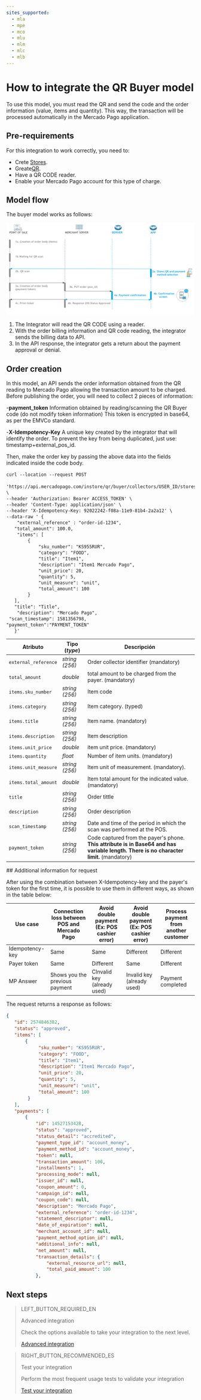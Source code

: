 ```yaml
---
sites_supported:
  - mla
  - mpe
  - mco
  - mlu
  - mlm
  - mlc
  - mlb
---
```


# How to integrate the QR Buyer model

To use this model, you must read the QR and send the code and the order information (value, items and quantity). This way, the transaction will be processed automatically in the Mercado Pago application.

## Pre-requirements 

For this integration to work correctly, you need to:

- Crete [Stores](https://www.mercadopago[FAKER][URL][DOMAIN]/developers/en/docs/qr-code/stores-and-pos).
- Greate[QR](https://www.mercadopago[FAKER][URL][DOMAIN]/developers/en/docs/qr-code/stores-and-pos).
- Have a QR CODE reader.
- Enable your Mercado Pago account for this type of charge.



## Model flow

The buyer model works as follows:

![Sell flow QR buyer](/images/mobile/flujo-qrc-EN.png)

1. The Integrator will read the QR CODE using a reader.
2. With the order billing information and QR code reading, the integrator sends the billing data to API.
3. In the API response, the integrator gets a return about the payment approval or denial.



## Order creation

In this model, an API sends the order information obtained from the QR reading to Mercado Pago allowing the transaction amount to be charged.
Before publishing the order, you will need to collect 2 pieces of information: 

-**payment_token**
Information obtained by reading/scanning the QR Buyer code (do not modify token information)
This token is encrypted in base64, as per the EMVCo standard. 

-**X-Idempotency-Key**
A unique key created by the integrator that will identify the order. To prevent the key from being duplicated, just use: timestamp+external_pos_id. 

Then, make the order key by passing the above data into the fields indicated inside the code body.

```curl
curl --location --request POST
 'https://api.mercadopago.com/instore/qr/buyer/collectors/USER_ID/stores/EXTERNAL_STORE_ID/pos/EXTERNAL_POS_ID/orders' \
--header 'Authorization: Bearer ACCESS_TOKEN' \
--header 'Content-Type: application/json' \
--header 'X-Idempotency-Key: 92022242-f08a-11e9-81b4-2a2a12' \
--data-raw ' {
    "external_reference" : "order-id-1234",
   "total_amount": 100.0,
    "items": [
        {
            "sku_number": "KS955RUR",
            "category": "FOOD",
            "title": "Item1",
            "description": "Item1 Mercado Pago",
            "unit_price": 20,
            "quantity": 5,
            "unit_measure": "unit",
            "total_amount": 100
        }
   ],
   "title": "Title",
    "description": "Mercado Pago",
 "scan_timestamp": 1581356798,
"payment_token":"PAYMENT_TOKEN"
   }'
```
| Atributo | Tipo (_type_) | Descripción |
| --- | --- | --- |
| `external_reference` | _string (256)_ | Order collector identifier (mandatory) |
| `total_amount` | _double_ | total amount to be charged from the payer. (mandatory) |
| `items.sku_number` | _string (256)_ | Item code |
| `items.category` | _string (256)_ | Item category. (typed) |
| `items.title` | _string (256)_ | Item name. (mandatory) |
| `items.description` | _string (256)_ |  Item description |
| `items.unit_price` | _double_ | item unit price. (mandatory) |
| `items.quantity` | _float_ | Number of item units. (mandatory)|
| `items.unit_measure` | _string (256)_ | Item unit of measurement. (mandatory).  |
| `items.total_amount` | _double_ | Item total amount for the indicated value. (mandatory) |
| `title` | _string (256)_ | Order tittle |
| `description` | _string (256)_ | Order description |
| `scan_timestamp` | _string (256)_ | Date and time of the period in which the scan was performed at the POS.  |
| `payment_token` | _string (256)_ | Code captured from the payer's phone. **This attribute is in Base64 and has variable length. There is no character limit.** (mandatory) |


## Additional information for request

After using the combination between X-Idempotency-key and the payer's token for the first time, it is possible to use them in different ways, as shown in the table below: 

Use case | Connection loss between POS and Mercado Pago | Avoid double payment (Ex: POS cashier error) | Avoid double payment (Ex: POS cashier error) | Process payment from another customer
----------------- | ----------------- | ----------------- | ----------------- | -----------------
Idempotency-key | Same | Same | Different | Different
Payer token | Same | Different | Same | Different
MP Answer | Shows you the previous payment | CInvalid key (already used) | Invalid key (already used) | Payment completed

The request returns a response as follows:

```json
{
   "id": 2574846382,
   "status": "approved",
   "items": [
       {
            "sku_number": "KS955RUR",
            "category": "FOOD",
            "title": "Item1",
            "description": "Item1 Mercado Pago",
            "unit_price": 20,
            "quantity": 5,
            "unit_measure": "unit",
            "total_amount": 100
        }
   ],
   "payments": [
       {
           "id": 14527153428,
           "status": "approved",
           "status_detail": "accredited",
           "payment_type_id": "account_money",
           "payment_method_id": "account_money",
           "token": null,
           "transaction_amount": 100,
           "installments": 1,
           "processing_mode": null,
           "issuer_id": null,
           "coupon_amount": 0,
           "campaign_id": null,
           "coupon_code": null,
           "description": "Mercado Pago",
           "external_reference": "order-id-1234",
           "statement_descriptor": null,
           "date_of_expiration": null,
           "merchant_account_id": null,
           "payment_method_option_id": null,
           "additional_info": null,
           "net_amount": null,
           "transaction_details": {
               "external_resource_url": null,
               "total_paid_amount": 100
           },
```

## Next steps


> LEFT_BUTTON_REQUIRED_EN
>
> Advanced integration
>
> Check the options available to take your integration to the next level.
>
> [Advanced integration](https://www.mercadopago[FAKER][URL][DOMAIN]/developers/en/docs/qr-code/qr-buyer-model/qr-advanced-integration)


> RIGHT_BUTTON_RECOMMENDED_ES
>
> Test your integration
>
> Perform the most frequent usage tests to validate your integration
>
> [Test your integration](https://www.mercadopago[FAKER][URL][DOMAIN]/developers/en/docs/qr-code/qr-buyer-model/qr-integration-test)
